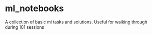 # ml_notebooks
A collection of basic ml tasks and solutions. Useful for walking through during 101 sessions
